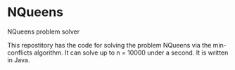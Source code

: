 # NQueens
NQueens problem solver

This repostitory has the code for solving the problem NQueens via the min-conflicts algorithm. It can solve up to n = 10000 under a second. It is written in Java. 
